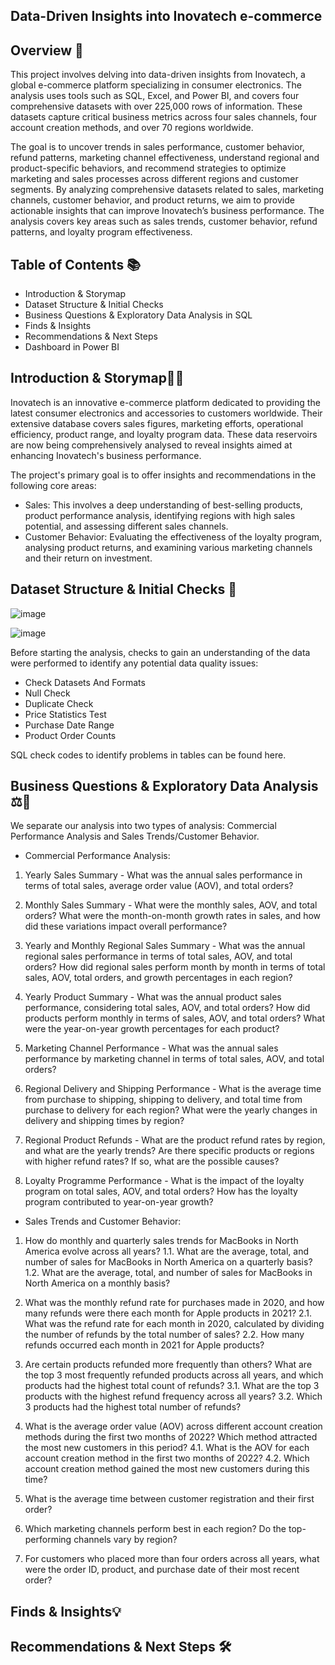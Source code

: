 ## Data-Driven Insights into Inovatech e-commerce

## Overview 📖

This project involves delving into data-driven insights from Inovatech, a global e-commerce platform specializing in consumer electronics. The analysis uses tools such as SQL, Excel, and Power BI, and covers four comprehensive datasets with over 225,000 rows of information. These datasets capture critical business metrics across four sales channels, four account creation methods, and over 70 regions worldwide.

The goal is to uncover trends in sales performance, customer behavior, refund patterns, marketing channel effectiveness, understand regional and product-specific behaviors, and recommend strategies to optimize marketing and sales processes across different regions and customer segments. By analyzing comprehensive datasets related to sales, marketing channels, customer behavior, and product returns, we aim to provide actionable insights that can improve Inovatech’s business performance. The analysis covers key areas such as sales trends, customer behavior, refund patterns, and loyalty program effectiveness.

## Table of Contents 📚

- Introduction & Storymap
- Dataset Structure & Initial Checks
- Business Questions & Exploratory Data Analysis in SQL
- Finds & Insights
- Recommendations & Next Steps
- Dashboard in Power BI

## Introduction & Storymap📝🔎

Inovatech is an innovative e-commerce platform dedicated to providing the latest consumer electronics and accessories to customers worldwide. Their extensive database covers sales figures, marketing efforts, operational efficiency, product range, and loyalty program data. These data reservoirs are now being comprehensively analysed to reveal insights aimed at enhancing Inovatech's business performance.

The project's primary goal is to offer insights and recommendations in the following core areas:
- Sales: This involves a deep understanding of best-selling products, product performance analysis, identifying regions with high sales potential, and assessing different sales channels.
- Customer Behavior: Evaluating the effectiveness of the loyalty program, analysing product returns, and examining various marketing channels and their return on investment.

## Dataset Structure & Initial Checks 📑

![image](https://github.com/user-attachments/assets/a635fb5d-1e38-4326-8268-f9dbd6c8e38d)

![image](https://github.com/user-attachments/assets/12d4c252-de64-4884-8393-aad1a3c9dc7a)

Before starting the analysis, checks to gain an understanding of the data were performed to identify any potential data quality issues:

- Check Datasets And Formats
- Null Check
- Duplicate Check
- Price Statistics Test
- Purchase Date Range
- Product Order Counts

SQL check codes to identify problems in tables can be found here.

## Business Questions & Exploratory Data Analysis ⚖️🎯

We separate our analysis into two types of analysis: Commercial Performance Analysis and Sales Trends/Customer Behavior.

- Commercial Performance Analysis:

1) Yearly Sales Summary - What was the annual sales performance in terms of total sales, average order value (AOV), and total orders?

2) Monthly Sales Summary - What were the monthly sales, AOV, and total orders? What were the month-on-month growth rates in sales, and how did these variations impact overall performance?

3) Yearly and Monthly Regional Sales Summary - What was the annual regional sales performance in terms of total sales, AOV, and total orders? How did regional sales perform month by month in terms of total sales, AOV, total orders, and growth percentages in each region?

4) Yearly Product Summary - What was the annual product sales performance, considering total sales, AOV, and total orders?
How did products perform monthly in terms of sales, AOV, and total orders?
What were the year-on-year growth percentages for each product?

5) Marketing Channel Performance - What was the annual sales performance by marketing channel in terms of total sales, AOV, and total orders?

6) Regional Delivery and Shipping Performance - What is the average time from purchase to shipping, shipping to delivery, and total time from purchase to delivery for each region? What were the yearly changes in delivery and shipping times by region?

7) Regional Product Refunds - What are the product refund rates by region, and what are the yearly trends? Are there specific products or regions with higher refund rates? If so, what are the possible causes?

8) Loyalty Programme Performance - What is the impact of the loyalty program on total sales, AOV, and total orders? How has the loyalty program contributed to year-on-year growth?

- Sales Trends and Customer Behavior:

1. How do monthly and quarterly sales trends for MacBooks in North America evolve across all years?
1.1. What are the average, total, and number of sales for MacBooks in North America on a quarterly basis?
1.2. What are the average, total, and number of sales for MacBooks in North America on a monthly basis?

2. What was the monthly refund rate for purchases made in 2020, and how many refunds were there each month for Apple products in 2021?
2.1. What was the refund rate for each month in 2020, calculated by dividing the number of refunds by the total number of sales?
2.2. How many refunds occurred each month in 2021 for Apple products?

3. Are certain products refunded more frequently than others? What are the top 3 most frequently refunded products across all years, and which products had the highest total count of refunds?
3.1. What are the top 3 products with the highest refund frequency across all years?
3.2. Which 3 products had the highest total number of refunds?

4. What is the average order value (AOV) across different account creation methods during the first two months of 2022? Which method attracted the most new customers in this period?
4.1. What is the AOV for each account creation method in the first two months of 2022?
4.2. Which account creation method gained the most new customers during this time?

5. What is the average time between customer registration and their first order?

6. Which marketing channels perform best in each region? Do the top-performing channels vary by region?

7. For customers who placed more than four orders across all years, what were the order ID, product, and purchase date of their most recent order?

## Finds & Insights💡


## Recommendations & Next Steps 🛠️
